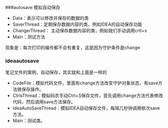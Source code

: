 ###autosave
模拟自动保存
- Data：表示可以修改并保存的数据的类
- SaverThread：定期保存数据内容的类，例如IDEA的自动保存功能
- ChangerThread： 主动保存数据内容的类，例如我们手动调用crtl+s
- Main：测试方法

现象是：每次打印的编号都不会有重复，这是因为守护条件是change

### ideaautosave
笔记文件的案例，自动保存，其实就和上面是一样的
- CodeFile：模拟代码文件，里面有change方法改变守护对象状态，有save方法做保存操作。
- CtrlsThread：模拟码农手动Ctrl+S保存文件，首先调用change方法代表修改代码，然后调用save方法保存。
- IdeaAutoSaveThread：模拟IDEA自动保存文件，每隔几秒钟调用依次save方法。
- Main：测试类。